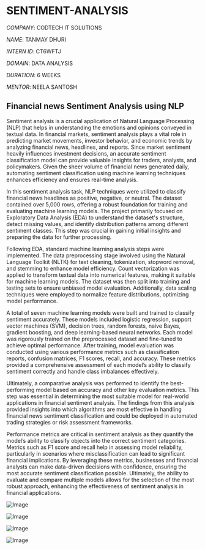 # SENTIMENT-ANALYSIS

*COMPANY*: CODTECH IT SOLUTIONS

*NAME*: TANMAY DHURI

*INTERN ID*: CT6WFTJ

*DOMAIN*: DATA ANALYSIS

*DURATION*: 6 WEEKS

*MENTOR*: NEELA SANTOSH

## Financial news Sentiment Analysis using NLP 
Sentiment analysis is a crucial application of Natural Language Processing (NLP) that helps in understanding the emotions and opinions conveyed in textual data. In financial markets, sentiment analysis plays a vital role in predicting market movements, investor behavior, and economic trends by analyzing financial news, headlines, and reports. Since market sentiment heavily influences investment decisions, an accurate sentiment classification model can provide valuable insights for traders, analysts, and policymakers. Given the sheer volume of financial news generated daily, automating sentiment classification using machine learning techniques enhances efficiency and ensures real-time analysis.

In this sentiment analysis task, NLP techniques were utilized to classify financial news headlines as positive, negative, or neutral. The dataset contained over 5,000 rows, offering a robust foundation for training and evaluating machine learning models. The project primarily focused on Exploratory Data Analysis (EDA) to understand the dataset's structure, detect missing values, and identify distribution patterns among different sentiment classes. This step was crucial in gaining initial insights and preparing the data for further processing.

Following EDA, standard machine learning analysis steps were implemented. The data preprocessing stage involved using the Natural Language Toolkit (NLTK) for text cleaning, tokenization, stopword removal, and stemming to enhance model efficiency. Count vectorization was applied to transform textual data into numerical features, making it suitable for machine learning models. The dataset was then split into training and testing sets to ensure unbiased model evaluation. Additionally, data scaling techniques were employed to normalize feature distributions, optimizing model performance.

A total of seven machine learning models were built and trained to classify sentiment accurately. These models included logistic regression, support vector machines (SVM), decision trees, random forests, naive Bayes, gradient boosting, and deep learning-based neural networks. Each model was rigorously trained on the preprocessed dataset and fine-tuned to achieve optimal performance. After training, model evaluation was conducted using various performance metrics such as classification reports, confusion matrices, F1 scores, recall, and accuracy. These metrics provided a comprehensive assessment of each model’s ability to classify sentiment correctly and handle class imbalances effectively.

Ultimately, a comparative analysis was performed to identify the best-performing model based on accuracy and other key evaluation metrics. This step was essential in determining the most suitable model for real-world applications in financial sentiment analysis. The findings from this analysis provided insights into which algorithms are most effective in handling financial news sentiment classification and could be deployed in automated trading strategies or risk assessment frameworks.

Performance metrics are critical in sentiment analysis as they quantify the model’s ability to classify objects into the correct sentiment categories. Metrics such as F1 score and recall help in assessing model reliability, particularly in scenarios where misclassification can lead to significant financial implications. By leveraging these metrics, businesses and financial analysts can make data-driven decisions with confidence, ensuring the most accurate sentiment classification possible. Ultimately, the ability to evaluate and compare multiple models allows for the selection of the most robust approach, enhancing the effectiveness of sentiment analysis in financial applications.

![Image](https://github.com/user-attachments/assets/80866fc8-b867-4b71-a65e-66ac00ca0366)

![Image](https://github.com/user-attachments/assets/f8814962-5b03-4679-b5b7-0de9c524bce7)

![Image](https://github.com/user-attachments/assets/47ec76ff-8895-4d88-9fc6-ac6e66bb4a2a)

![Image](https://github.com/user-attachments/assets/8a1d1136-ade1-4b55-a032-b3c476f76d81)
